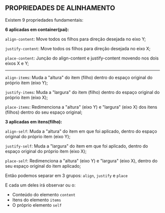 ## PROPRIEDADES DE ALINHAMENTO

Existem 9 propriedades fundamentais:

**6 aplicadas em container(pai):**

`align-content`: Move todos os filhos para direção desejada no eixo Y;

`justify-content`: Move todos os filhos para direção desejada no eixo X;

`place-content`: Junção do align-content e justify-content movendo nos dois eixos X e Y;

___
`align-items`: Muda a "altura" do item (filho) dentro do espaço original do próprio item (eixo Y);

`justify-items`: Muda a "largura" do item (filho) dentro do espaço original do próprio item (eixo X);

`place-items`: Redimenciona a "altura" (eixo Y) e "largura" (eixo X) dos itens (filhos) dentro do seu espaço original;

**3 aplicadas em itens(filho):**

`align-self`: Muda a "altura" do item em que foi aplicado, dentro do espaço original do próprio item (eixo Y);

`justify-self`: Muda a "largura" do item em que foi aplicado, dentro do espaço original do próprio item (eixo X);

`place-self`: Redimenciona a "altura" (eixo Y) e "largura" (eixo X), dentro do seu espaço original do item aplicado;

Então podemos separar em 3 grupos:
`align`, `justify` e `place`

E cada um deles irá observar ou o:
- Conteúdo do elemento `content`
- Itens do elemento `items`
- O próprio elemento `self`